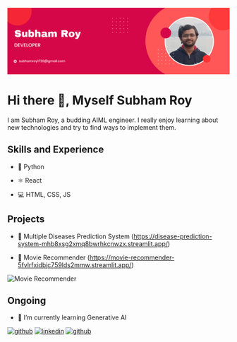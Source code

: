 ![Artificial Intelligence and Machine Learning](https://github.com/mikeenforcer/mikeenforcer/blob/main/Black%20and%20Red%20Gradient%20Professional%20LinkedIn%20Banner.png)

# Hi there 👋, Myself Subham Roy

I am Subham Roy, a budding AIML engineer. I really enjoy learning about new technologies and try to find ways to implement them.

## Skills and Experience
* 🐍 Python

* ⚛️ React

* 💻 HTML, CSS, JS

## Projects
* 📂 Multiple Diseases Prediction System (https://disease-prediction-system-mhb8xsg2xmq8bwrhkcnwzx.streamlit.app/)

* 📂 Movie Recommender (https://movie-recommender-5fvlrfxidbjc759lds2mmw.streamlit.app/)

 ![Movie Recommender](https://media.giphy.com/media/v1.Y2lkPTc5MGI3NjExcXdtbTlmZDltMWNtNGloeTF5c2Z1aTl1b3YzOTljb3ZxbWk5NW8xYyZlcD12MV9pbnRlcm5hbF9naWZfYnlfaWQmY3Q9Zw/xT9DPxTnuhLPORFpvi/giphy.gif)


## Ongoing
- 🌱 I’m currently learning Generative AI 


[<img src='https://cdn.jsdelivr.net/npm/simple-icons@3.0.1/icons/github.svg' alt='github' height='40'>](https://github.com/mikeenforcer)    [<img src='https://cdn.jsdelivr.net/npm/simple-icons@3.0.1/icons/linkedin.svg' alt='linkedin' height='40'>](https://www.linkedin.com/in/subham-roy-374023258/)  [<img src='https://cdn.jsdelivr.net/npm/simple-icons@3.0.1/icons/twitter.svg' alt='github' height='40'>](https://twitter.com/MikeEnforcer)

